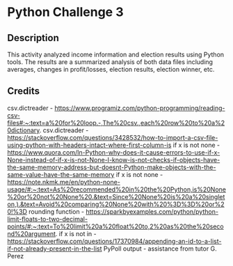 # Python Challenge 3

## Description
This activity analyzed income information and election results using Python tools. The results are a summarized analysis of both data files including averages, changes in profit/losses, election results, election winner, etc. 

## Credits
csv.dictreader - https://www.programiz.com/python-programming/reading-csv-files#:~:text=a%20for%20loop.-,The%20csv.,each%20row%20to%20a%20dictionary.
csv.dictreader - https://stackoverflow.com/questions/3428532/how-to-import-a-csv-file-using-python-with-headers-intact-where-first-column-is
if x is not none - https://www.quora.com/In-Python-why-does-it-cause-errors-to-use-if-x-None-instead-of-if-x-is-not-None-I-know-is-not-checks-if-objects-have-the-same-memory-address-but-doesnt-Python-make-objects-with-the-same-value-have-the-same-memory
if x is not none - https://note.nkmk.me/en/python-none-usage/#:~:text=As%20recommended%20in%20the%20Python,is%20None%20or%20not%20None%20.&text=Since%20None%20is%20a%20singleton,).&text=Avoid%20comparing%20None%20with%20%3D%3D%20or%20!%3D
rounding function - https://sparkbyexamples.com/python/python-limit-floats-to-two-decimal-points/#:~:text=To%20limit%20a%20float%20to,2%20as%20the%20second%20argument.
if x is not in - https://stackoverflow.com/questions/17370984/appending-an-id-to-a-list-if-not-already-present-in-the-list
PyPoll output - assistance from tutor G. Perez
